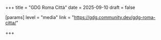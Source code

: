 +++
title = "GDG Roma Città"
date = 2025-09-10
draft = false

[params]
level = "media"
link = "https://gdg.community.dev/gdg-roma-citta/"

+++
